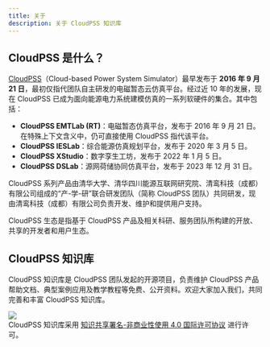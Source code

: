 ```yaml
---
title: 关于
description: 关于 CloudPSS 知识库
---
```


## CloudPSS 是什么？

[CloudPSS](cloudpss:)（Cloud-based Power System Simulator）最早发布于 **2016 年 9 月 21 日**，最初仅指代团队自主研发的电磁暂态云仿真平台。经过近 10 年的发展，现在 CloudPSS 已成为面向能源电力系统建模仿真的一系列软硬件的集合。其中包括：

- **CloudPSS EMTLab (RT)**：电磁暂态仿真平台，发布于 2016 年 9 月 21 日。在特殊上下文含义中，仍可直接使用 CloudPSS 指代该平台。
- **CloudPSS IESLab**：综合能源仿真规划平台，发布于 2020 年 3 月 5 日。
- **CloudPSS XStudio**：数字孪生工坊，发布于 2022 年 1 月 5 日。
- **CloudPSS DSLab**：源网荷储协同仿真平台，发布于 2023 年 12 月 31 日。

CloudPSS 系列产品由清华大学、清华四川能源互联网研究院、清鸾科技（成都）有限公司组成的“产-学-研”联合研发团队（简称 CloudPSS 团队）共同研发，现由清鸾科技（成都）有限公司负责开发、维护和提供用户支持。

CloudPSS 生态是指基于 CloudPSS 产品及相关科研、服务团队所构建的开放、共享的开发者和用户生态。

## CloudPSS 知识库

CloudPSS 知识库是 CloudPSS 团队发起的开源项目，负责维护 CloudPSS 产品帮助文档、典型案例应用及教学教程等免费、公开资料。欢迎大家加入我们，共同完善和丰富 CloudPSS 知识库。

[![](https://i.creativecommons.org/l/by-nc/4.0/88x31.png)](https://creativecommons.org/licenses/by-nc/4.0/)  
CloudPSS 知识库采用 [知识共享署名-非商业性使用 4.0 国际许可协议](https://creativecommons.org/licenses/by-nc/4.0/) 进行许可。
